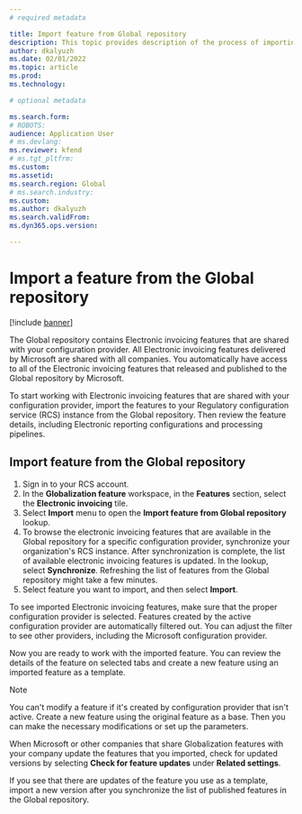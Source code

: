 ```yaml
---
# required metadata

title: Import feature from Global repository
description: This topic provides description of the process of importing Globalization features from Global repo.
author: dkalyuzh
ms.date: 02/01/2022
ms.topic: article
ms.prod: 
ms.technology: 

# optional metadata

ms.search.form: 
# ROBOTS: 
audience: Application User
# ms.devlang: 
ms.reviewer: kfend
# ms.tgt_pltfrm: 
ms.custom: 
ms.assetid: 
ms.search.region: Global
# ms.search.industry: 
ms.custom: 
ms.author: dkalyuzh
ms.search.validFrom: 
ms.dyn365.ops.version: 

---
```


# Import a feature from the Global repository

[!include [banner](../includes/banner.md)]


The Global repository contains Electronic invoicing features that are shared with your configuration provider. All Electronic invoicing features delivered by Microsoft are shared with all companies. You automatically have access to all of the Electronic invoicing features that released and published to the Global repository by Microsoft.

To start working with Electronic invoicing features that are shared with your configuration provider, import the features to your Regulatory configuration service (RCS) instance from the Global repository. Then review the feature details, including Electronic reporting configurations and processing pipelines.


## Import feature from the Global repository

1. Sign in to your RCS account.
2. In the **Globalization feature** workspace, in the **Features** section, select the **Electronic invoicing** tile.
3. Select **Import** menu to open the **Import feature from Global repository** lookup.
4. To browse the electronic invoicing features that are available in the Global repository for a specific configuration provider, synchronize your organization's RCS instance. After synchronization is complete, the list of available electronic invoicing features is updated. In the lookup, select **Synchronize**. Refreshing the list of features from the Global repository might take a few minutes.
5. Select feature you want to import, and then select **Import**.

To see imported Electronic invoicing features, make sure that the proper configuration provider is selected. Features created by the active configuration provider are automatically filtered out. You can adjust the filter to see other providers, including the Microsoft configuration provider.


Now you are ready to work with the imported feature. You can review the details of the feature on selected tabs and create a new feature using an imported feature as a template.

> [!NOTE]
> You can't modify a feature if it's created by configuration provider that isn't active. Create a new feature using the original feature as a base. Then you can make the necessary modifications or set up the parameters.
	
	
When Microsoft or other companies that share Globalization features with your company update the features that you imported, check for updated versions by selecting **Check for feature updates** under **Related settings**.

If you see that there are updates of the feature you use as a template, import a new version after you synchronize the list of published features in the Global repository.

